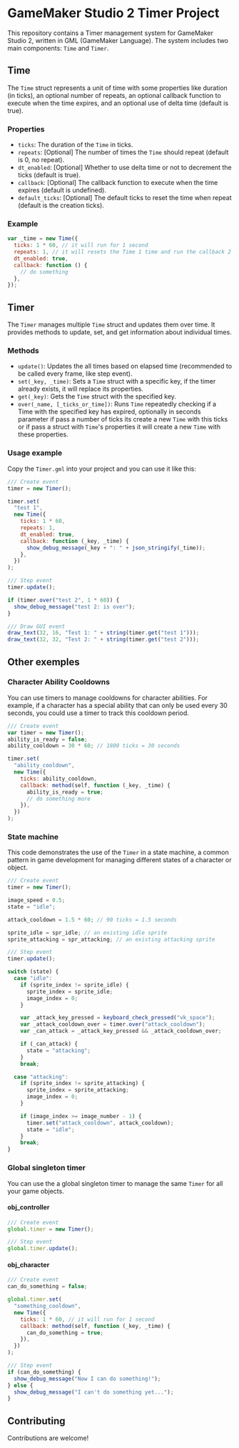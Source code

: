 # GameMaker Studio 2 Timer Project

This repository contains a Timer management system for GameMaker Studio 2, written in GML (GameMaker Language). The system includes two main components: `Time` and `Timer`.

## Time

The `Time` struct represents a unit of time with some properties like duration (in ticks), an optional number of repeats, an optional callback function to execute when the time expires, and an optional use of delta time (default is true).

### Properties

- `ticks`: The duration of the `Time` in ticks.
- `repeats`: [Optional] The number of times the `Time` should repeat (default is 0, no repeat).
- `dt_enabled`: [Optional] Whether to use delta time or not to decrement the ticks (default is true).
- `callback`: [Optional] The callback function to execute when the time expires (default is undefined).
- `default_ticks`: [Optional] The default ticks to reset the time when repeat (default is the creation ticks).

### Example

```js
var _time = new Time({
  ticks: 1 * 60, // it will run for 1 second
  repeats: 1, // it will resets the Time 1 time and run the callback 2 times.
  dt_enabled: true,
  callback: function () {
    // do something
  },
});
```

## Timer

The `Timer` manages multiple `Time` struct and updates them over time. It provides methods to update, set, and get information about individual times.

### Methods

- `update()`: Updates the all times based on elapsed time (recommended to be called every frame, like step event).
- `set(_key, _time)`: Sets a `Time` struct with a specific key, if the timer already exists, it will replace its properties.
- `get(_key)`: Gets the `Time` struct with the specified key.
- `over(_name, [_ticks_or_time])`: Runs `Time` repeatedly checking if a Time with the specified key has expired, optionally in seconds parameter if pass a number of ticks its create a new `Time` with this ticks or if pass a struct with `Time`'s properties it will create a new `Time` with these properties.

### Usage example

Copy the `Timer.gml` into your project and you can use it like this:

```js
/// Create event
timer = new Timer();

timer.set(
  "test 1",
  new Time({
    ticks: 1 * 60,
    repeats: 1,
    dt_enabled: true,
    callback: function (_key, _time) {
      show_debug_message(_key + ": " + json_stringify(_time));
    },
  })
);

/// Step event
timer.update();

if (timer.over("test 2", 1 * 60)) {
  show_debug_message("test 2: is over");
}

/// Draw GUI event
draw_text(32, 16, "Test 1: " + string(timer.get("test 1")));
draw_text(32, 32, "Test 2: " + string(timer.get("test 2")));
```

## Other exemples

### Character Ability Cooldowns

You can use timers to manage cooldowns for character abilities. For example, if a character has a special ability that can only be used every 30 seconds, you could use a timer to track this cooldown period.

```js
/// Create event
var timer = new Timer();
ability_is_ready = false;
ability_cooldown = 30 * 60; // 1800 ticks = 30 seconds

timer.set(
  "ability_cooldown",
  new Time({
    ticks: ability_cooldown,
    callback: method(self, function (_key, _time) {
      ability_is_ready = true;
      // do something more
    }),
  })
);
```

### State machine

This code demonstrates the use of the `Timer` in a state machine, a common pattern in game development for managing different states of a character or object.

```js
/// Create event
timer = new Timer();

image_speed = 0.5;
state = "idle";

attack_cooldown = 1.5 * 60; // 90 ticks = 1.5 seconds

sprite_idle = spr_idle; // an existing idle sprite
sprite_attacking = spr_attacking; // an existing attacking sprite

/// Step event
timer.update();

switch (state) {
  case "idle":
    if (sprite_index != sprite_idle) {
      sprite_index = sprite_idle;
      image_index = 0;
    }

    var _attack_key_pressed = keyboard_check_pressed("vk_space");
    var _attack_cooldown_over = timer.over("attack_cooldown");
    var _can_attack = _attack_key_pressed && _attack_cooldown_over;

    if (_can_attack) {
      state = "attacking";
    }
    break;

  case "attacking":
    if (sprite_index != sprite_attacking) {
      sprite_index = sprite_attacking;
      image_index = 0;
    }

    if (image_index >= image_number - 1) {
      timer.set("attack_cooldown", attack_cooldown);
      state = "idle";
    }
    break;
}
```

### Global singleton timer

You can use the a global singleton timer to manage the same `Timer` for all your game objects.

#### obj_controller

```js
/// Create event
global.timer = new Timer();

/// Step event
global.timer.update();
```

#### obj_character

```js
/// Create event
can_do_something = false;

global.timer.set(
  "something_cooldown",
  new Time({
    ticks: 1 * 60, // it will run for 1 second
    callback: method(self, function (_key, _time) {
      can_do_something = true;
    }),
  })
);

/// Step event
if (can_do_something) {
  show_debug_message("Now I can do something!");
} else {
  show_debug_message("I can't do something yet...");
}
```

## Contributing

Contributions are welcome!
